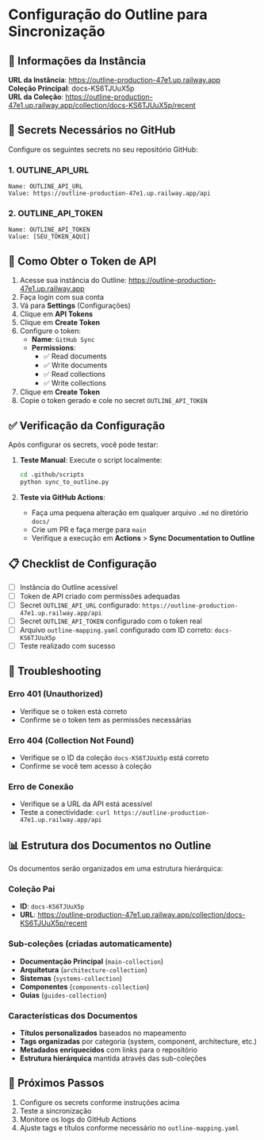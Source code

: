 # Configuração do Outline para Sincronização

## 🔗 Informações da Instância

**URL da Instância**: https://outline-production-47e1.up.railway.app  
**Coleção Principal**: docs-KS6TJUuX5p  
**URL da Coleção**: https://outline-production-47e1.up.railway.app/collection/docs-KS6TJUuX5p/recent

## 🔐 Secrets Necessários no GitHub

Configure os seguintes secrets no seu repositório GitHub:

### 1. OUTLINE_API_URL
```
Name: OUTLINE_API_URL
Value: https://outline-production-47e1.up.railway.app/api
```

### 2. OUTLINE_API_TOKEN
```
Name: OUTLINE_API_TOKEN
Value: [SEU_TOKEN_AQUI]
```

## 🎯 Como Obter o Token de API

1. Acesse sua instância do Outline: https://outline-production-47e1.up.railway.app
2. Faça login com sua conta
3. Vá para **Settings** (Configurações)
4. Clique em **API Tokens**
5. Clique em **Create Token**
6. Configure o token:
   - **Name**: `GitHub Sync`
   - **Permissions**:
     - ✅ Read documents
     - ✅ Write documents
     - ✅ Read collections
     - ✅ Write collections
7. Clique em **Create Token**
8. Copie o token gerado e cole no secret `OUTLINE_API_TOKEN`

## ✅ Verificação da Configuração

Após configurar os secrets, você pode testar:

1. **Teste Manual**: Execute o script localmente:
   ```bash
   cd .github/scripts
   python sync_to_outline.py
   ```

2. **Teste via GitHub Actions**: 
   - Faça uma pequena alteração em qualquer arquivo `.md` no diretório `docs/`
   - Crie um PR e faça merge para `main`
   - Verifique a execução em **Actions** > **Sync Documentation to Outline**

## 📋 Checklist de Configuração

- [ ] Instância do Outline acessível
- [ ] Token de API criado com permissões adequadas
- [ ] Secret `OUTLINE_API_URL` configurado: `https://outline-production-47e1.up.railway.app/api`
- [ ] Secret `OUTLINE_API_TOKEN` configurado com o token real
- [ ] Arquivo `outline-mapping.yaml` configurado com ID correto: `docs-KS6TJUuX5p`
- [ ] Teste realizado com sucesso

## 🚨 Troubleshooting

### Erro 401 (Unauthorized)
- Verifique se o token está correto
- Confirme se o token tem as permissões necessárias

### Erro 404 (Collection Not Found)
- Verifique se o ID da coleção `docs-KS6TJUuX5p` está correto
- Confirme se você tem acesso à coleção

### Erro de Conexão
- Verifique se a URL da API está acessível
- Teste a conectividade: `curl https://outline-production-47e1.up.railway.app/api`

## 📊 Estrutura dos Documentos no Outline

Os documentos serão organizados em uma estrutura hierárquica:

### Coleção Pai
- **ID**: `docs-KS6TJUuX5p`
- **URL**: https://outline-production-47e1.up.railway.app/collection/docs-KS6TJUuX5p/recent

### Sub-coleções (criadas automaticamente)
- **Documentação Principal** (`main-collection`)
- **Arquitetura** (`architecture-collection`) 
- **Sistemas** (`systems-collection`)
- **Componentes** (`components-collection`)
- **Guias** (`guides-collection`)

### Características dos Documentos
- **Títulos personalizados** baseados no mapeamento
- **Tags organizadas** por categoria (system, component, architecture, etc.)
- **Metadados enriquecidos** com links para o repositório
- **Estrutura hierárquica** mantida através das sub-coleções

## 🔄 Próximos Passos

1. Configure os secrets conforme instruções acima
2. Teste a sincronização
3. Monitore os logs do GitHub Actions
4. Ajuste tags e títulos conforme necessário no `outline-mapping.yaml`

